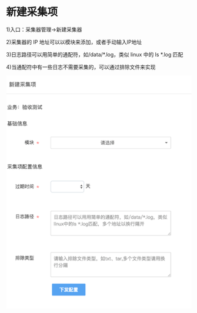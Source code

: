 # 新建采集项

1)入口：采集器管理->新建采集器

2)采集器的 IP 地址可以以模块来添加，或者手动输入IP地址

3)日志路径可以用简单的通配符，如/data/*.log，类似 linux 中的 ls *.log 匹配

4)当通配符中有一些日志不需要采集的，可以通过排除文件来实现

![-w2020](../assets/6.png)
